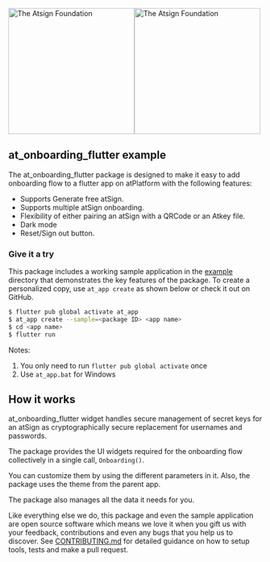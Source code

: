 <a href="https://atsign.com#gh-light-mode-only"><img width=250px src="https://atsign.com/wp-content/uploads/2022/05/atsign-logo-horizontal-color2022.svg#gh-light-mode-only" alt="The Atsign Foundation"></a><a href="https://atsign.com#gh-dark-mode-only"><img width=250px src="https://atsign.com/wp-content/uploads/2023/08/atsign-logo-horizontal-reverse2022-Color.svg#gh-dark-mode-only" alt="The Atsign Foundation"></a>

## at_onboarding_flutter example
The at_onboarding_flutter package is designed to make it easy to add onboarding flow to a flutter app on atPlatform with the following features:
- Supports Generate free atSign.
- Supports multiple atSign onboarding.
- Flexibility of either pairing an atSign with a QRCode or an Atkey file.
- Dark mode
- Reset/Sign out button.

### Give it a try
This package includes a working sample application in the [example](https://github.com/atsign-foundation/at_widgets/tree/trunk/at_onboarding_flutter/example) directory that demonstrates the key features of the package. To create a personalized copy, use ```at_app create``` as shown below or check it out on GitHub.

```sh
$ flutter pub global activate at_app 
$ at_app create --sample=<package ID> <app name> 
$ cd <app name>
$ flutter run
```
Notes: 
1. You only need to run ```flutter pub global activate``` once
2. Use ```at_app.bat``` for Windows


## How it works

at_onboarding_flutter widget handles secure management of secret keys for an atSign as cryptographically secure replacement for usernames and passwords.

The package provides the UI widgets required for the onboarding flow collectively in a single call, `Onboarding()`.

You can customize them by using the different parameters in it. Also, the package uses the theme from the parent app.

The package also manages all the data it needs for you.

Like everything else we do, this package and even the sample application are open source software which means we love it when you gift us with your feedback, contributions and even any bugs that you help us to discover. See [CONTRIBUTING.md](https://github.com/atsign-foundation/at_widgets/blob/trunk/CONTRIBUTING.md) for detailed guidance on how to setup tools, tests and make a pull request.